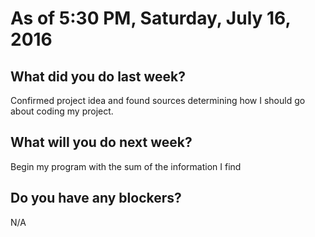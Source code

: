 # As of 5:30 PM, Saturday, July 16, 2016

## What did you do last week?

Confirmed project idea and found sources determining how I should go about coding my project.

## What will you do next week?

Begin my program with the sum of the information I find

## Do you have any blockers?

N/A

